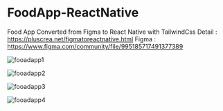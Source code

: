 # FoodApp-ReactNative
Food App Converted from Figma to React Native with TailwindCss
Detail : https://pluscrea.net/figmatoreactnative.html
Figma : https://www.figma.com/community/file/995185717491377389


![fooadapp1](https://user-images.githubusercontent.com/42738346/158419345-2fece0a2-be3a-4c32-87c8-abd31b62c23f.png)

![fooadapp2](https://user-images.githubusercontent.com/42738346/158419362-260b681c-b75a-4a3b-a97c-cd265528e6d2.png)

![fooadapp3](https://user-images.githubusercontent.com/42738346/158419373-3e72ff4f-c52e-40bb-98ca-615f3d1f12d3.png)

![fooadapp4](https://user-images.githubusercontent.com/42738346/158419393-670d626c-ce80-4eaa-b339-5ff3275e5678.png)

